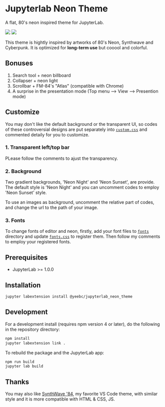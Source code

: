 # Jupyterlab Neon Theme

A flat, 80's neon inspired theme for JupyterLab.

<img src="https://raw.githubusercontent.com/yeebc/jupyterlab-neon-theme/master/screenshot/Neon Night.png" />
<img src="https://raw.githubusercontent.com/yeebc/jupyterlab-neon-theme/master/screenshot/Neon Sunset.png" />

This theme is hightly inspired by artworks of 80's Neon, Synthwave and Cyberpunk. It is optimized for **long-term use** but cooool and colorful.

## Bonuses
1. Search tool + neon billboard
2. Collapser + neon light
3. Scrollbar + FM-84's "Atlas"  (compatible with Chrome)
4. A surprise in the presentation mode (Top menu --> View --> Presention mode)

## Customize
You may don't like the default background or the transparent UI, so codes of these controversial designs are put separately into [`custom.css`](https://github.com/yeebc/jupyterlab-neon-theme/tree/master/style/custom.css) and commented detaily for you to customize.

### 1. Transparent left/top bar
PLease follow the comments to ajust the transparency.

### 2. Background
Two gradient backgrounds, 'Neon Night' and 'Neon Sunset', are provide. The default style is 'Neon Night' and you can uncomment codes to employ 'Neon Sunset' style.

To use an images as background, uncomment the relative part of codes, and change the url to the path of your image.

### 3. Fonts
To change fonts of editor and neon, firstly, add your font files to [`fonts`](https://github.com/yeebc/jupyterlab-neon-theme/tree/master/style/fonts) directory and update [`fonts.css`](https://github.com/yeebc/jupyterlab-neon-theme/blob/master/style/fonts.css) to register them. Then follow my comments to employ your registered fonts.


## Prerequisites

* JupyterLab >= 1.0.0

## Installation

```bash
jupyter labextension install @yeebc/jupyterlab_neon_theme
```

## Development

For a development install (requires npm version 4 or later), do the following in the repository directory:

```bash
npm install
jupyter labextension link .
```

To rebuild the package and the JupyterLab app:

```bash
npm run build
jupyter lab build
```

## Thanks
You may also like  [SynthWave '84](https://github.com/robb0wen/synthwave-vscode), my favorite VS Code theme,  with similar style and  it is more compatible with HTML & CSS, JS.
